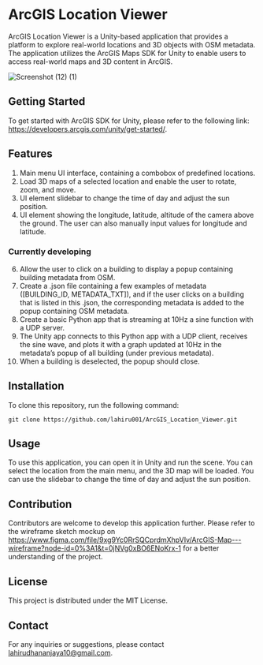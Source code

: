 # ArcGIS Location Viewer

ArcGIS Location Viewer is a Unity-based application that provides a platform to explore real-world locations and 3D objects with OSM metadata. The application utilizes the ArcGIS Maps SDK for Unity to enable users to access real-world maps and 3D content in ArcGIS. 

![Screenshot (12) (1)](https://user-images.githubusercontent.com/59786507/235827094-79686ed4-89fb-4fd6-af64-23399b1bc5dd.png)

## Getting Started

To get started with ArcGIS SDK for Unity, please refer to the following link: https://developers.arcgis.com/unity/get-started/.

## Features

1. Main menu UI interface, containing a combobox of predefined locations.
2. Load 3D maps of a selected location and enable the user to rotate, zoom, and move.
3. UI element slidebar to change the time of day and adjust the sun position.
4. UI element showing the longitude, latitude, altitude of the camera above the ground. The user can also manually input values for longitude and latitude.

### Currently developing
6. Allow the user to click on a building to display a popup containing building metadata from OSM.
7. Create a .json file containing a few examples of metadata ([BUILDING_ID, METADATA_TXT]), and if the user clicks on a building that is listed in this .json, the corresponding metadata is added to the popup containing OSM metadata.
8. Create a basic Python app that is streaming at 10Hz a sine function with a UDP server.
9. The Unity app connects to this Python app with a UDP client, receives the sine wave, and plots it with a graph updated at 10Hz in the metadata’s popup of all building (under previous metadata).
10. When a building is deselected, the popup should close.

## Installation

To clone this repository, run the following command:

```
git clone https://github.com/lahiru001/ArcGIS_Location_Viewer.git
```

## Usage

To use this application, you can open it in Unity and run the scene. You can select the location from the main menu, and the 3D map will be loaded. You can use the slidebar to change the time of day and adjust the sun position. 

## Contribution

Contributors are welcome to develop this application further. Please refer to the wireframe sketch mockup on https://www.figma.com/file/9xg9Yc0RrSQCprdmXhpVIv/ArcGIS-Map---wireframe?node-id=0%3A1&t=0jNVg0xBO6ENoKrx-1 for a better understanding of the project. 

## License

This project is distributed under the MIT License.

## Contact

For any inquiries or suggestions, please contact lahirudhananjaya10@gmail.com.
